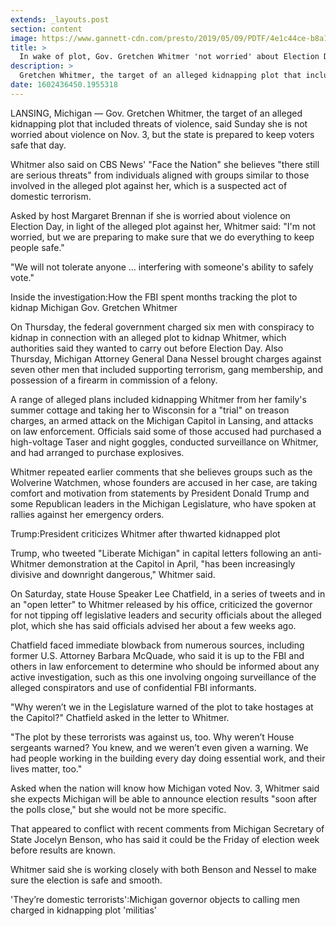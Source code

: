 ```yaml
--- 
extends: _layouts.post 
section: content 
image: https://www.gannett-cdn.com/presto/2019/05/09/PDTF/4e1c44ce-b8a1-4748-a182-e050d35f483d-AP_Auto_Insurance_CER113.jpg?crop=6237,3508,x0,y567&width=3200&height=1800&format=pjpg&auto=webp 
title: > 
  In wake of plot, Gov. Gretchen Whitmer 'not worried' about Election Day violence, says Michigan is prepared 
description: > 
  Gretchen Whitmer, the target of an alleged kidnapping plot that included threats of violence, said Sunday she is not worried about violence on Nov. 3, but the state is prepared to keep voters safe that day.Asked by host Margaret Brennan if she is worried about violence on Election Day, in light of the alleged plot against her, Whitmer said: "I'm not worried, but we are preparing to make sure that we do everything to keep people safe."Inside the investigation:How the FBI spent months tracking the plot to kidnap Michigan Gov.Gretchen WhitmerOn Thursday, the federal government charged six men with conspiracy to kidnap in connection with an alleged plot to kidnap Whitmer, which authorities said they wanted to carry out before Election Day.Whitmer said she is working closely with both Benson and Nessel to make sure the election is safe and smooth. 
date: 1602436450.1955318 
--- 
```

LANSING, Michigan — Gov. Gretchen Whitmer, the target of an alleged kidnapping plot that included threats of violence, said Sunday she is not worried about violence on Nov. 3, but the state is prepared to keep voters safe that day.

Whitmer also said on CBS News' "Face the Nation" she believes "there still are serious threats" from individuals aligned with groups similar to those involved in the alleged plot against her, which is a suspected act of domestic terrorism.

Asked by host Margaret Brennan if she is worried about violence on Election Day, in light of the alleged plot against her, Whitmer said: "I'm not worried, but we are preparing to make sure that we do everything to keep people safe."

"We will not tolerate anyone … interfering with someone's ability to safely vote."

Inside the investigation:How the FBI spent months tracking the plot to kidnap Michigan Gov. Gretchen Whitmer

On Thursday, the federal government charged six men with conspiracy to kidnap in connection with an alleged plot to kidnap Whitmer, which authorities said they wanted to carry out before Election Day. Also Thursday, Michigan Attorney General Dana Nessel brought charges against seven other men that included supporting terrorism, gang membership, and possession of a firearm in commission of a felony.

A range of alleged plans included kidnapping Whitmer from her family's summer cottage and taking her to Wisconsin for a "trial" on treason charges, an armed attack on the Michigan Capitol in Lansing, and attacks on law enforcement. Officials said some of those accused had purchased a high-voltage Taser and night goggles, conducted surveillance on Whitmer, and had arranged to purchase explosives.

Whitmer repeated earlier comments that she believes groups such as the Wolverine Watchmen, whose founders are accused in her case, are taking comfort and motivation from statements by President Donald Trump and some Republican leaders in the Michigan Legislature, who have spoken at rallies against her emergency orders.

Trump:President criticizes Whitmer after thwarted kidnapped plot

Trump, who tweeted "Liberate Michigan" in capital letters following an anti-Whitmer demonstration at the Capitol in April, "has been increasingly divisive and downright dangerous," Whitmer said.

On Saturday, state House Speaker Lee Chatfield, in a series of tweets and in an "open letter" to Whitmer released by his office, criticized the governor for not tipping off legislative leaders and security officials about the alleged plot, which she has said officials advised her about a few weeks ago.

Chatfield faced immediate blowback from numerous sources, including former U.S. Attorney Barbara McQuade, who said it is up to the FBI and others in law enforcement to determine who should be informed about any active investigation, such as this one involving ongoing surveillance of the alleged conspirators and use of confidential FBI informants.

"Why weren’t we in the Legislature warned of the plot to take hostages at the Capitol?" Chatfield asked in the letter to Whitmer.

"The plot by these terrorists was against us, too. Why weren’t House sergeants warned? You knew, and we weren’t even given a warning. We had people working in the building every day doing essential work, and their lives matter, too."

Asked when the nation will know how Michigan voted Nov. 3, Whitmer said she expects Michigan will be able to announce election results "soon after the polls close," but she would not be more specific.

That appeared to conflict with recent comments from Michigan Secretary of State Jocelyn Benson, who has said it could be the Friday of election week before results are known.

Whitmer said she is working closely with both Benson and Nessel to make sure the election is safe and smooth.

'They’re domestic terrorists':Michigan governor objects to calling men charged in kidnapping plot 'militias'